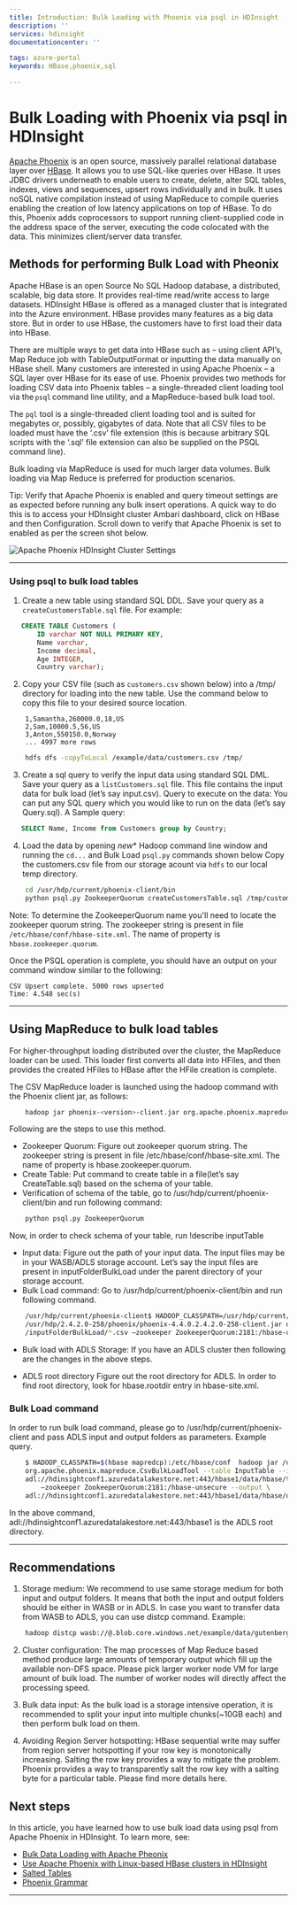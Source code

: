 ```yaml
---
title: Introduction: Bulk Loading with Phoenix via psql in HDInsight  - Azure HDInsight | Microsoft Docs
description: ''
services: hdinsight
documentationcenter: ''

tags: azure-portal
keywords: HBase,phoenix,sql

---
```

# Bulk Loading with Phoenix via psql in HDInsight

[Apache Phoenix](http://phoenix.apache.org/) is an open source, massively parallel relational database layer over [HBase](hdinsight-hbase-overview). It allows you to use SQL-like queries over HBase. It uses JDBC drivers underneath to enable users to create, delete, alter SQL tables, indexes, views and sequences, upsert rows individually and in bulk. It uses noSQL native compilation instead of using MapReduce to compile queries enabling the creation of low latency applications on top of HBase. To do this, Phoenix adds coprocessors to support running client-supplied code in the address space of the server, executing the code colocated with the data. This minimizes client/server data transfer.

## Methods for performing Bulk Load with Pheonix 

Apache HBase is an open Source No SQL Hadoop database, a distributed, scalable, big data store. It provides real-time read/write access to large datasets. HDInsight HBase is offered as a managed cluster that is integrated into the Azure environment. HBase provides many features as a big data store. But in order to use HBase, the customers have to first load their data into HBase.

There are multiple ways to get data into HBase such as – using client API’s, Map Reduce job with TableOutputFormat or inputting the data manually on HBase shell. Many customers are interested in using Apache Phoenix – a SQL layer over HBase for its ease of use.   Phoenix provides two methods for loading CSV data into Phoenix tables – a single-threaded client loading tool via the `psql` command line utility, and a MapReduce-based bulk load tool.

The `pql` tool is a single-threaded client loading tool and is suited for megabytes or, possibly, gigabytes of data. Note that all CSV files to be loaded must have the ‘.csv’ file extension (this is because arbitrary SQL scripts with the ‘.sql’ file extension can also be supplied on the PSQL command line). 

Bulk loading via MapReduce is used for much larger data volumes.  Bulk loading via Map Reduce is preferred for production scenarios.

Tip: Verify that Apache Phoenix is enabled and query timeout settings are as expected before running any bulk insert operations.  A quick way to do this is to access your HDInsight cluster Ambari dashboard, click on HBase and then Configuration.  Scroll down to verify that Apache Phoenix is set to enabled as per the screen shot below.

![Apache Phoenix HDInsight Cluster Settings](./media/hdinsight-phoenix-psql/ambari-phoenix.png)

---

### Using psql to bulk load tables

1. Create a new table using standard SQL DDL.  Save your query as a `createCustomersTable.sql` file.  For example:

 ```sql
    CREATE TABLE Customers (
		ID varchar NOT NULL PRIMARY KEY,
		Name varchar,
		Income decimal,
		Age INTEGER,
		Country varchar);
```

2. Copy your CSV file (such as `customers.csv` shown below) into a /tmp/ directory for loading into the new table.  Use the command below to copy this file to your desired source location.

```
    1,Samantha,260000.0,18,US
    2,Sam,10000.5,56,US
    3,Anton,550150.0,Norway
    ... 4997 more rows 
```

```bash
    hdfs dfs -copyToLocal /example/data/customers.csv /tmp/
```
3. Create a sql query to verify the input data using standard SQL DML.  Save your query as a `listCustomers.sql` file. This file contains the input data for bulk load (let’s say input.csv).
Query to execute on the data: You can put any SQL query which you would like to run on the data (let’s say Query.sql). A Sample query:
 ```sql
    SELECT Name, Income from Customers group by Country;
```

4. Load the data by opening *new** Hadoop command line window and running the `cd...` and Bulk Load `psql.py` commands shown below
Copy the customers.csv file from our storage acount via `hdfs` to our local temp directory.

```bash
    cd /usr/hdp/current/phoenix-client/bin
    python psql.py ZookeeperQuorum createCustomersTable.sql /tmp/customers.csv listCustomers.sql
```

Note: To determine the ZookeeperQuorum name you'll need to locate the zookeeper quorum string. The zookeeper string is present in file `/etc/hbase/conf/hbase-site.xml`. The name of property is `hbase.zookeeper.quorum`.

 Once the PSQL operation is complete, you should have an output on your command window similar to the following:

```
CSV Upsert complete. 5000 rows upserted
Time: 4.548 sec(s)
```
---

## Using MapReduce to bulk load tables

For higher-throughput loading distributed over the cluster, the MapReduce loader can be used. This loader first converts all data into HFiles, and then provides the created HFiles to HBase after the HFile creation is complete.

The CSV MapReduce loader is launched using the hadoop command with the Phoenix client jar, as follows:
```bash
    hadoop jar phoenix-<version>-client.jar org.apache.phoenix.mapreduce.CsvBulkLoadTool --table EXAMPLE --input /data/example.csv
```

Following are the steps to use this method.

* Zookeeper Quorum: Figure out zookeeper quorum string. The zookeeper string is present in file /etc/hbase/conf/hbase-site.xml. The name of property is hbase.zookeeper.quorum.
* Create Table: Put command to create table in a file(let’s say CreateTable.sql) based on the schema of your table.
* Verification of schema of the table, go to /usr/hdp/current/phoenix-client/bin and run following command:

```bash
    python psql.py ZookeeperQuorum
```

Now, in order to check schema of your table, run !describe inputTable

* Input data: Figure out the path of your input data. The input files may be in your WASB/ADLS storage account. Let’s say the input files are present in inputFolderBulkLoad under the parent directory of your storage account.
* Bulk Load command: Go to /usr/hdp/current/phoenix-client/bin and run following command.

```bash
    /usr/hdp/current/phoenix-client$ HADOOP_CLASSPATH=/usr/hdp/current/hbase-client/lib/hbase-protocol.jar:/etc/hbase/conf hadoop jar \
    /usr/hdp/2.4.2.0-258/phoenix/phoenix-4.4.0.2.4.2.0-258-client.jar org.apache.phoenix.mapreduce.CsvBulkLoadTool --table inputTable --input \
    /inputFolderBulkLoad/*.csv –zookeeper ZookeeperQuorum:2181:/hbase-unsecure
```

* Bulk load with ADLS Storage:
If you have an ADLS cluster then following are the changes in the above steps.

* ADLS root directory
Figure out the root directory for ADLS. In order to find root directory, look for hbase.rootdir entry in hbase-site.xml.

### Bulk Load command
 
In order to run bulk load command, please go to /usr/hdp/current/phoenix-client and pass ADLS input and output folders as parameters. Example query.

```bash
    $ HADOOP_CLASSPATH=$(hbase mapredcp):/etc/hbase/conf  hadoop jar /usr/hdp/2.4.2.0-258/phoenix/phoenix-4.4.0.2.4.2.0-258-client.jar \
    org.apache.phoenix.mapreduce.CsvBulkLoadTool --table InputTable --input \
    adl://hdinsightconf1.azuredatalakestore.net:443/hbase1/data/hbase/temp/input/*.csv \
        –zookeeper ZookeeperQuorum:2181:/hbase-unsecure --output \
    adl://hdinsightconf1.azuredatalakestore.net:443/hbase1/data/hbase/output1
```
			
In the above command, adl://hdinsightconf1.azuredatalakestore.net:443/hbase1 is the ADLS root directory.

---

## Recommendations

1. Storage medium:
We recommend to use same storage medium for both input and output folders. It means that both the input and output folders should be either in WASB or in ADLS.
In case you want to transfer data from WASB to ADLS, you can use distcp command. Example:

```bash
    hadoop distcp wasb://@.blob.core.windows.net/example/data/gutenberg adl://.azuredatalakestore.net:443/myfolder
```

2. Cluster configuration:
The map processes of Map Reduce based method produce large amounts of temporary output which fill up the available non-DFS space. Please pick larger worker node VM for large amount of bulk load. The number of worker nodes will directly affect the processing speed.

3. Bulk data input:
As the bulk load is a storage intensive operation, it is recommended to split your input into multiple chunks(~10GB each) and then perform bulk load on them.

4. Avoiding Region Server hotspotting:
HBase sequential write may suffer from region server hotspotting if your row key is monotonically increasing. Salting the row key provides a way to mitigate the problem. Phoenix provides a way to transparently salt the row key with a salting byte for a particular table. Please find more details here.


## Next steps
In this article, you have learned how to use bulk load data using psql from Apache Phoenix in HDInsight.  To learn more, see:

* [Bulk Data Loading with Apache Pheonix](http://phoenix.apache.org/bulk_dataload.html)
* [Use Apache Phoenix with Linux-based HBase clusters in HDInsight](hdinsight-hbase-phoenix-squirrel-linux)
* [Salted Tables](https://phoenix.apache.org/salted.html)
* [Phoenix Grammar](http://phoenix.apache.org/language/index.html)

----













